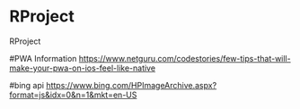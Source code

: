# RProject
RProject

#PWA Information
https://www.netguru.com/codestories/few-tips-that-will-make-your-pwa-on-ios-feel-like-native

#bing api
https://www.bing.com/HPImageArchive.aspx?format=js&idx=0&n=1&mkt=en-US
